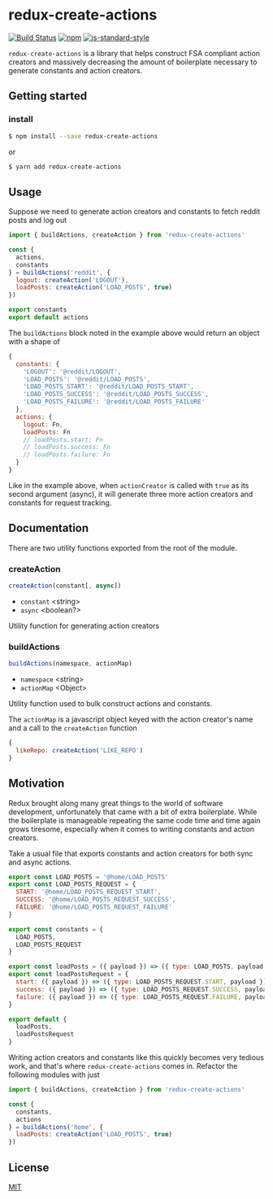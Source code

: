 # redux-create-actions
[![Build Status](https://travis-ci.org/adrianObel/react-create-actions.svg?branch=master)](https://travis-ci.org/adrianObel/react-create-actions)  [![npm](https://img.shields.io/badge/npm-0.1.0-blue.svg)](https://github.com/adrianObel/react-create-actions) [![js-standard-style](https://img.shields.io/badge/code%20style-standard-brightgreen.svg)](http://standardjs.com)

`redux-create-actions` is a library that helps construct FSA compliant action creators and massively decreasing the amount of boilerplate necessary to generate constants and action creators.

## Getting started
### install
```bash
$ npm install --save redux-create-actions
```
or
```bash
$ yarn add redux-create-actions
```

## Usage
Suppose we need to generate action creators and constants to fetch reddit posts and log out

```js
import { buildActions, createAction } from 'redux-create-actions'

const {
  actions,
  constants
} = buildActions('reddit', {
  logout: createAction('LOGOUT'),
  loadPosts: createAction('LOAD_POSTS', true)
})

export constants
export default actions
```

The `buildActions` block noted in the example above would return an object with a shape of
```js
{
  constants: {
    'LOGOUT': '@reddit/LOGOUT',
    'LOAD_POSTS': '@reddit/LOAD_POSTS',
    'LOAD_POSTS_START': '@reddit/LOAD_POSTS_START',
    'LOAD_POSTS_SUCCESS': '@reddit/LOAD_POSTS_SUCCESS',
    'LOAD_POSTS_FAILURE': '@reddit/LOAD_POSTS_FAILURE'
  },
  actions: {
    logout: Fn,
    loadPosts: Fn
    // loadPosts.start: Fn
    // loadPosts.success: Fn
    // loadPosts.failure: Fn
  }
}
```

Like in the example above, when `actionCreator` is called with `true` as its second argument (async), it will generate three more action creators and constants for request tracking.

## Documentation
There are two utility functions exported from the root of the module.

### createAction
```js
createAction(constant[, async])
```

* `constant` &lt;string&gt;
* `async` &lt;boolean?&gt;

Utility function for generating action creators

### buildActions
```js
buildActions(namespace, actionMap)
```
* `namespace` &lt;string&gt;
* `actionMap` &lt;Object&gt;

Utility function used to bulk construct actions and constants.

The `actionMap` is a javascript object keyed with the action creator's name and a call to the `createAction` function
```js
{
  likeRepo: createAction('LIKE_REPO')
}
```

## Motivation
Redux brought along many great things to the world of software development, unfortunately that came with a bit of extra boilerplate. While the boilerplate is manageable repeating the same code time and time again grows tiresome, especially when it comes to writing constants and action creators.

Take a usual file that exports constants and action creators for both sync and async actions.

```js
export const LOAD_POSTS = '@home/LOAD_POSTS'
export const LOAD_POSTS_REQUEST = {
  START: '@home/LOAD_POSTS_REQUEST_START',
  SUCCESS: '@home/LOAD_POSTS_REQUEST_SUCCESS',
  FAILURE: '@home/LOAD_POSTS_REQUEST_FAILURE'
}

export const constants = {
  LOAD_POSTS,
  LOAD_POSTS_REQUEST
}

export const loadPosts = ({ payload }) => ({ type: LOAD_POSTS, payload })
export const loadPostsRequest = {
  start: ({ payload }) => ({ type: LOAD_POSTS_REQUEST.START, payload }),
  success: ({ payload }) => ({ type: LOAD_POSTS_REQUEST.SUCCESS, payload }),
  failure: ({ payload }) => ({ type: LOAD_POSTS_REQUEST.FAILURE, payload })
}

export default {
  loadPosts,
  loadPostsRequest
}
```

Writing action creators and constants like this quickly becomes very tedious work, and that's where `redux-create-actions` comes in. Refactor the following modules with just
```js
import { buildActions, createAction } from 'redux-create-actions'

const {
  constants,
  actions
} = buildActions('home', {
  loadPosts: createAction('LOAD_POSTS', true)
})
```


## License
[MIT](LICENSE)
